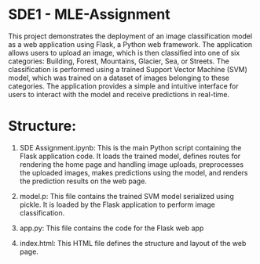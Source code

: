 # SDE1 - MLE-Assignment

This project demonstrates the deployment of an image classification model as a web application using Flask, a Python web framework. The application allows users to upload an image, which is then classified into one of six categories: Building, Forest, Mountains, Glacier, Sea, or Streets. The classification is performed using a trained Support Vector Machine (SVM) model, which was trained on a dataset of images belonging to these categories. The application provides a simple and intuitive interface for users to interact with the model and receive predictions in real-time.

#  Structure: 

1. SDE Assignment.ipynb: This is the main Python script containing the Flask application code. It loads the trained model, defines routes for rendering the home page and handling image uploads, preprocesses the uploaded images, makes predictions using the model, and renders the prediction results on the web page.

2. model.p: This file contains the trained SVM model serialized using pickle. It is loaded by the Flask application to perform image classification.

3. app.py: This file contains the code for the Flask web app

4. index.html: This HTML file defines the structure and layout of the web page.
